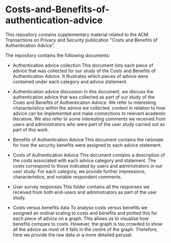 # Costs-and-Benefits-of-authentication-advice 


This repository contains supplementary material related to the ACM Transactions on Privacy and Security publication "Costs and Benefits of Authentication Advice". 

The repository contains the following documents:

- Authentication advice collection
This document lists each piece of advice that was collected for our study of the Costs and Benefits of Authentication Advice. 
It illustrates which pieces of advice were contained under each category and advice statement.

- Authentication advice discussion
In this document, we discuss the authentication advice that was collected as part of our study of the Costs and Benefits of Authentication Advice. 
We refer to interesting characteristics within the advice we collected, context in relation to how advice can be implemented and make connections to relevant academic literature. We also refer to some interesting comments we received from users and administrators who were part of
the user study carried out as part of this work. 

- Benefits of Authentication Advice
This document contains the rationale for how the security benefits were assigned to each advice statement.

- Costs of Authentication Advice
This document contains a description of the costs associated with each advice category and statement. 
The costs correspond to those indicated by users and administrators in our user study. For each category, we provide further impressions, characteristics, and notable respondent comments.

- User survey responses
This folder contains all the responses we received from both end-users and administrators as part of the user study. 

- Costs versus benefits data
To analyse costs versus benefits we assigned an ordinal scaling to costs and benefits and plotted this for each piece of advice on a graph. 
This allows us to visualise how benefits compare to costs. However, the graph is too crowded to show all the advice as most of it falls in the centre of the graph. Therefore, here we provide the raw data or a more detailed perusal.
